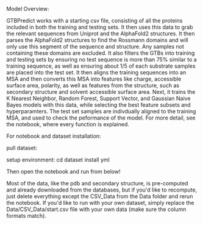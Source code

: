 Model Overview:

GTBPredict works with a starting csv file, consisting of all the proteins included in both the training and testing sets. It then uses this data to grab the relevant sequences from Uniprot and the AlphaFold2 structures. It then parses the AlphaFold2 structures to find the Rossmann domains and will only use this segment of the sequence and structure. Any samples not containing these domains are excluded. It also filters the GTBs into training and testing sets by ensuring no test sequence is more than 75% similar to a training sequence, as well as ensuring about 1/5 of each substrate samples are placed into the test set. It then aligns the training sequences into an MSA and then converts this MSA into features like charge, accessible surface area, polarity, as well as features from the structure, such as secondary structure and solvent accessible surface area. Next, it trains the K Nearest Neighbor, Random Forest, Support Vector, and Gaussian Naive Bayes models with this data, while selecting the best feature subsets and hyperparamters. The test set samples are indivdually aligned to the training MSA, and used to check the peformance of the model. For more detail, see the notebook, where every function is explained.

For notebook and dataset installation:

pull dataset:

setup environment:
cd dataset
install yml

Then open the notebook and run from below!

Most of the data, like the pdb and secondary structure, is pre-computed and already downloaded from the databases, but if you'd like to recompute, just delete everything except the CSV_Data from the Data folder and rerun the notebook. If you'd like to run with your own dataset, simply replace the Data/CSV_Data/start.csv file with your own data (make sure the column formats match).

